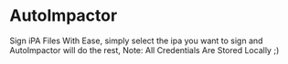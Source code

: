 # AutoImpactor
Sign iPA Files With Ease, simply select the ipa you want to sign and AutoImpactor will do the rest, Note: All Credentials Are Stored Locally ;)
